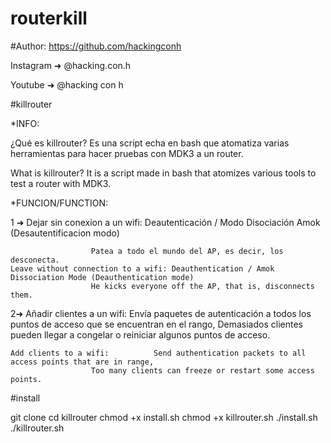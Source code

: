 # routerkill
#Author: https://github.com/hackingconh

Instagram ➜ @hacking.con.h

Youtube ➜ @hacking con h

#killrouter

*INFO: 

¿Qué es killrouter? Es una script echa en bash que atomatiza varias herramientas para hacer pruebas con MDK3 a un router.


What is killrouter? It is a script made in bash that atomizes various tools to test a router with MDK3.

*FUNCION/FUNCTION:

1 ➜ Dejar sin conexion a un wifi:       Deautenticación / Modo Disociación Amok (Desautentificacion modo)

					  Patea a todo el mundo del AP, es decir, los desconecta.
    Leave without connection to a wifi: Deauthentication / Amok Dissociation Mode (Deauthentication mode)
					  He kicks everyone off the AP, that is, disconnects them.
2➜  Añadir clientes a un wifi:		Envía paquetes de autenticación a todos los puntos de acceso que se encuentran en el rango, 
					  Demasiados clientes pueden llegar a congelar o reiniciar algunos puntos de acceso.
					  
    Add clients to a wifi:  		Send authentication packets to all access points that are in range,
					  Too many clients can freeze or restart some access points. 		   
#install 

git clone
cd killrouter
chmod +x install.sh
chmod +x killrouter.sh
./install.sh
./killrouter.sh


